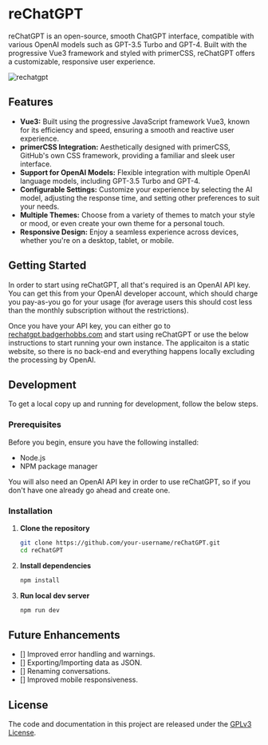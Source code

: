 # reChatGPT

reChatGPT is an open-source, smooth ChatGPT interface, compatible with various OpenAI models such as GPT-3.5 Turbo and GPT-4. Built with the progressive Vue3 framework and styled with primerCSS, reChatGPT offers a customizable, responsive user experience.

![rechatgpt](https://github.com/BadgerHobbs/reChatGPT-Vue/assets/23462440/ac8d2f58-bf5f-4825-af99-bfda0a8755bd)

## Features

- **Vue3:** Built using the progressive JavaScript framework Vue3, known for its efficiency and speed, ensuring a smooth and reactive user experience.
- **primerCSS Integration:** Aesthetically designed with primerCSS, GitHub's own CSS framework, providing a familiar and sleek user interface.
- **Support for OpenAI Models:** Flexible integration with multiple OpenAI language models, including GPT-3.5 Turbo and GPT-4.
- **Configurable Settings:** Customize your experience by selecting the AI model, adjusting the response time, and setting other preferences to suit your needs.
- **Multiple Themes:** Choose from a variety of themes to match your style or mood, or even create your own theme for a personal touch.
- **Responsive Design:** Enjoy a seamless experience across devices, whether you're on a desktop, tablet, or mobile.

## Getting Started

In order to start using reChatGPT, all that's required is an OpenAI API key. You can get this from your OpenAI developer account, which should charge you pay-as-you go for your usage (for average users this should cost less than the monthly subscription without the restrictions).

Once you have your API key, you can either go to [rechatgpt.badgerhobbs.com](https://rechatgpt.badgerhobbs.com) and start using reChatGPT or use the below instructions to start running your own instance. The applicaiton is a static website, so there is no back-end and everything happens locally excluding the processing by OpenAI.

## Development

To get a local copy up and running for development, follow the below steps.

### Prerequisites

Before you begin, ensure you have the following installed:
- Node.js
- NPM package manager

You will also need an OpenAI API key in order to use reChatGPT, so if you don't have one already go ahead and create one.

### Installation

1. **Clone the repository**

    ```bash
    git clone https://github.com/your-username/reChatGPT.git
    cd reChatGPT
    ```

2. **Install dependencies**

    ```bash
    npm install
    ```

3. **Run local dev server**

    ```bash
    npm run dev
    ```

## Future Enhancements

- [] Improved error handling and warnings.
- [] Exporting/Importing data as JSON.
- [] Renaming conversations.
- [] Improved mobile responsiveness.

## License

The code and documentation in this project are released under the [GPLv3 License](LICENSE).
